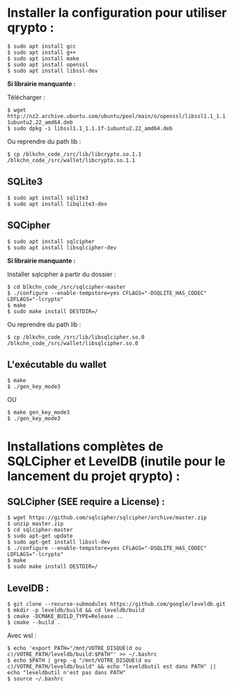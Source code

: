 # Installer la configuration pour utiliser qrypto :
```
$ sudo apt install gcc
$ sudo apt install g++
$ sudo apt install make
$ sudo apt install openssl
$ sudo apt install libssl-dev
```
**Si librairie manquante :**

Télécharger :
```
$ wget http://nz2.archive.ubuntu.com/ubuntu/pool/main/o/openssl/libssl1.1_1.1.1f-1ubuntu2.22_amd64.deb
$ sudo dpkg -i libssl1.1_1.1.1f-1ubuntu2.22_amd64.deb
```

Ou reprendre du path lib :
```
$ cp /blkchn_code_/src/lib/libcrypto.so.1.1 /blkchn_code_/src/wallet/libcrypto.so.1.1
```

## SQLite3
```
$ sudo apt install sqlite3
$ sudo apt install libqlite3-dev
```

## SQCipher
```
$ sudo apt install sqlcipher
$ sudo apt install libsqlcipher-dev
```
**Si librairie manquante :**

Installer sqlcipher à partir du dossier :
```
$ cd blkchn_code_/src/sqlcipher-master
$ ./configure --enable-tempstore=yes CFLAGS="-DSQLITE_HAS_CODEC" LDFLAGS="-lcrypto"
$ make
$ sudo make install DESTDIR=/
```

Ou reprendre du path lib :
```
$ cp /blkchn_code_/src/lib/libsqlcipher.so.0 /blkchn_code_/src/wallet/libsqlcipher.so.0
```

## L'exécutable du wallet 
```
$ make
$ ./gen_key_mode3
```
OU
```
$ make gen_key_mode3
$ ./gen_key_mode3
```


# Installations complètes de SQLCipher et LevelDB (inutile pour le lancement du projet qrypto) :

## SQLCipher (SEE require a License) :
```
$ wget https://github.com/sqlcipher/sqlcipher/archive/master.zip
$ unzip master.zip
$ cd sqlcipher-master
$ sudo apt-get update
$ sudo apt-get install libssl-dev
$ ./configure --enable-tempstore=yes CFLAGS="-DSQLITE_HAS_CODEC" LDFLAGS="-lcrypto"
$ make
$ sudo make install DESTDIR=/
```

## LevelDB :
```
$ git clone --recurse-submodules https://github.com/google/leveldb.git
$ mkdir -p leveldb/build && cd leveldb/build
$ cmake -DCMAKE_BUILD_TYPE=Release ..
$ cmake --build .
```
Avec wsl :
```
$ echo 'export PATH="/mnt/VOTRE_DISQUE(d ou c)/VOTRE_PATH/leveldb/build:$PATH"' >> ~/.bashrc
$ echo $PATH | grep -q "/mnt/VOTRE_DISQUE(d ou c)/VOTRE_PATH/leveldb/build" && echo "leveldbutil est dans PATH" || echo "leveldbutil n'est pas dans PATH"
$ source ~/.bashrc
```